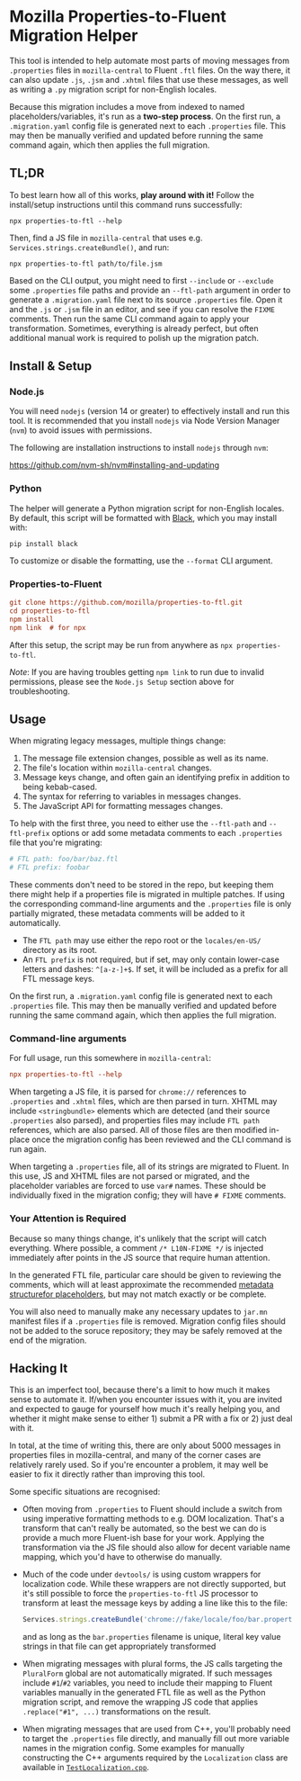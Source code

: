 # Mozilla Properties-to-Fluent Migration Helper

This tool is intended to help automate most parts of moving messages
from `.properties` files in `mozilla-central` to Fluent `.ftl` files.
On the way there, it can also update `.js`, `.jsm` and `.xhtml` files that use these messages,
as well as writing a `.py` migration script for non-English locales.

Because this migration includes a move from indexed to named placeholders/variables,
it's run as a **two-step process**.
On the first run, a `.migration.yaml` config file is generated next to each `.properties` file.
This may then be manually verified and updated before running the same command again,
which then applies the full migration.

## TL;DR

To best learn how all of this works, **play around with it!**
Follow the install/setup instructions until this command runs successfully:

```
npx properties-to-ftl --help
```

Then, find a JS file in `mozilla-central` that uses e.g. `Services.strings.createBundle()`,
and run:

```
npx properties-to-ftl path/to/file.jsm
```

Based on the CLI output,
you might need to first `--include` or `--exclude` some `.properties` file paths
and provide an `--ftl-path` argument in order to generate a `.migration.yaml` file
next to its source `.properties` file.
Open it and the `.js` or `.jsm` file in an editor,
and see if you can resolve the `FIXME` comments.
Then run the same CLI command again to apply your transformation.
Sometimes, everything is already perfect,
but often additional manual work is required to polish up the migration patch.

## Install & Setup

### Node.js

You will need `nodejs` (version 14 or greater) to effectively install and run this tool.
It is recommended that you install `nodejs` via Node Version Manager (`nvm`) to avoid issues with permissions.

The following are installation instructions to install `nodejs` through `nvm`:

https://github.com/nvm-sh/nvm#installing-and-updating

### Python

The helper will generate a Python migration script for non-English locales.
By default, this script will be formatted with [Black](https://black.readthedocs.io/en/stable/),
which you may install with:

```
pip install black
```

To customize or disable the formatting, use the `--format` CLI argument.

### Properties-to-Fluent

```ini
git clone https://github.com/mozilla/properties-to-ftl.git
cd properties-to-ftl
npm install
npm link  # for npx
```

After this setup, the script may be run from anywhere as `npx properties-to-ftl`.

_Note_: If you are having troubles getting `npm link` to run due to invalid permissions, please see the `Node.js Setup` section above for troubleshooting.

## Usage

When migrating legacy messages, multiple things change:

1. The message file extension changes, possible as well as its name.
2. The file's location within `mozilla-central` changes.
3. Message keys change, and often gain an identifying prefix in addition to being kebab-cased.
4. The syntax for referring to variables in messages changes.
5. The JavaScript API for formatting messages changes.

To help with the first three, you need to either use the `--ftl-path` and `--ftl-prefix` options
or add some metadata comments to each `.properties` file that you're migrating:

```ini
# FTL path: foo/bar/baz.ftl
# FTL prefix: foobar
```

These comments don't need to be stored in the repo,
but keeping them there might help if a properties file is migrated in multiple patches.
If using the corresponding command-line arguments
and the `.properties` file is only partially migrated,
these metadata comments will be added to it automatically.

- The `FTL path` may use either the repo root or the `locales/en-US/` directory as its root.
- An `FTL prefix` is not required, but if set, may only contain lower-case letters and dashes: `^[a-z-]+$`.
  If set, it will be included as a prefix for all FTL message keys.

On the first run, a `.migration.yaml` config file is generated next to each `.properties` file.
This may then be manually verified and updated before running the same command again,
which then applies the full migration.

### Command-line arguments

For full usage, run this somewhere in `mozilla-central`:

```ini
npx properties-to-ftl --help
```

When targeting a JS file, it is parsed for `chrome://` references to `.properties` and `.xhtml` files,
which are then parsed in turn.
XHTML may include `<stringbundle>` elements which are detected (and their source `.properties` also parsed),
and properties files may include `FTL path` references, which are also parsed.
All of those files are then modified in-place
once the migration config has been reviewed and the CLI command is run again.

When targeting a `.properties` file, all of its strings are migrated to Fluent.
In this use, JS and XHTML files are not parsed or migrated,
and the placeholder variables are forced to use `var#` names.
These should be individually fixed in the migration config; they will have `# FIXME` comments.

### Your Attention is Required

Because so many things change, it's unlikely that the script will catch everything.
Where possible, a comment `/* L10N-FIXME */` is injected
immediately after points in the JS source that require human attention.

In the generated FTL file, particular care should be given to reviewing the comments,
which will at least approximate the recommended
[metadata structurefor placeholders](https://firefox-source-docs.mozilla.org/l10n/fluent/review.html#comments),
but may not match exactly or be complete.

You will also need to manually make any necessary updates to `jar.mn` manifest files
if a `.properties` file is removed.
Migration config files should not be added to the soruce repository;
they may be safely removed at the end of the migration.

## Hacking It

This is an imperfect tool, because there's a limit to how much it makes sense to automate it.
If/when you encounter issues with it,
you are invited and expected to gauge for yourself how much it's really helping you,
and whether it might make sense to either 1) submit a PR with a fix or 2) just deal with it.

In total, at the time of writing this, there are only about 5000 messages in properties files in mozilla-central,
and many of the corner cases are relatively rarely used.
So if you're encounter a problem,
it may well be easier to fix it directly rather than improving this tool.

Some specific situations are recognised:

- Often moving from `.properties` to Fluent should include a switch from using
  imperative formatting methods to e.g. DOM localization.
  That's a transform that can't really be automated,
  so the best we can do is provide a much more Fluent-ish base for your work.
  Applying the transformation via the JS file should also allow for decent variable name mapping,
  which you'd have to otherwise do manually.

- Much of the code under `devtools/` is using custom wrappers for localization code.
  While these wrappers are not directly supported,
  but it's still possible to force the `properties-to-ftl` JS processor to transform at least the message keys
  by adding a line like this to the file:

  ```js
  Services.strings.createBundle('chrome://fake/locale/foo/bar.properties')
  ```

  and as long as the `bar.properties` filename is unique,
  literal key value strings in that file can get appropriately transformed

- When migrating messages with plural forms,
  the JS calls targeting the `PluralForm` global are not automatically migrated.
  If such messages include `#1`/`#2` variables,
  you need to include their mapping to Fluent variables manually
  in the generated FTL file as well as the Python migration script,
  and remove the wrapping JS code that applies `.replace("#1", ...)` transformations on the result.

- When migrating messages that are used from C++,
  you'll probably need to target the `.properties` file directly,
  and manually fill out more variable names in the migration config.
  Some examples for manually constructing the C++ arguments required by the `Localization` class are available in
  [`TestLocalization.cpp`](https://searchfox.org/mozilla-central/source/intl/l10n/test/gtest/TestLocalization.cpp).
